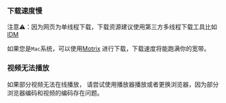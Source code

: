 ### 下载速度慢

注意⚠️：因为网页为单线程下载，下载资源建议使用第三方多线程下载工具比如  [IDM](https://alist-yesyjl.koyeb.app/d/123pan/IDM/Inet%20Download%20Manager%206.38.2.zip)

如果您是`Mac`系统，可以使用[Motrix](https://motrix.app/about) 进行下载，下载速度将能跑满你的宽带。

### 视频无法播放

如果部分视频无法在线播放， 请尝试使用播放器播放或者更换浏览器，因为部分浏览器编码和视频的编码存在问题。

